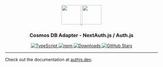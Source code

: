 <p align="center">
  <br/>
  <a href="https://authjs.dev" target="_blank">
    <img height="64px" src="https://authjs.dev/img/logo-sm.png" />
  </a>
  <a href="https://azure.microsoft.com/en-us/services/cosmos-db/" target="_blank">
    <img height="64px" src="https://authjs.dev/img/adapters/cosmos-db.svg"/>
  </a>
  <h3 align="center"><b>Cosmos DB Adapter</b> - NextAuth.js / Auth.js</h3>
  <p align="center" style="align: center;">
    <a href="https://npm.im/@auth/cosmos-db-adapter">
      <img src="https://img.shields.io/badge/TypeScript-blue?style=flat-square" alt="TypeScript" />
    </a>
    <a href="https://npm.im/@auth/cosmos-db-adapter">
      <img alt="npm" src="https://img.shields.io/npm/v/@auth/cosmos-db-adapter?color=green&label=@auth/cosmos-db-adapter&style=flat-square">
    </a>
    <a href="https://www.npmtrends.com/@auth/cosmos-db-adapter">
      <img src="https://img.shields.io/npm/dm/@auth/cosmos-db-adapter?label=%20downloads&style=flat-square" alt="Downloads" />
    </a>
    <a href="https://github.com/nextauthjs/next-auth/stargazers">
      <img src="https://img.shields.io/github/stars/nextauthjs/next-auth?style=flat-square" alt="GitHub Stars" />
    </a>
  </p>
</p>

---

Check out the documentation at [authjs.dev](https://authjs.dev/reference/adapter/cosmos-db).
